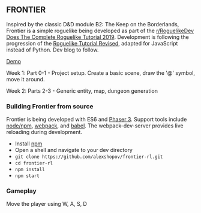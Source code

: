 ## FRONTIER

Inspired by the classic D&D module B2: The Keep on the Borderlands, Frontier is a simple roguelike being developed as part of
the [r/RoguelikeDev Does The Complete Roguelike Tutorial 2019](https://www.reddit.com/r/roguelikedev/comments/br1sv3/roguelikedev_does_the_complete_roguelike_tutorial).
Development is following the progression of the [Roguelike Tutorial Revised](http://rogueliketutorials.com/tutorials/tcod/),
adapted for JavaScript instead of Python. Dev blog to follow.

[Demo](https://alexshopov.github.io/frontier-rl/)

Week 1: Part 0-1 - Project setup. Create a basic scene, draw the '@' symbol, move it around.

Week 2: Parts 2-3 - Generic entity, map, dungeon generation

### Building Frontier from source
Frontier is being developed with ES6 and [Phaser 3](https://phaser.io/). Support tools include [node/npm](https://nodejs.org),
[webpack](https://webpack.js.org/), and [babel](https://babeljs.io/). The webpack-dev-server provides live reloading
during development.

- Install [npm](https://nodejs.org/en/download/)
- Open a shell and navigate to your dev directory
- `git clone https://github.com/alexshopov/frontier-rl.git`
- `cd frontier-rl`
- `npm install`
- `npm start`

### Gameplay
Move the player using W, A, S, D
